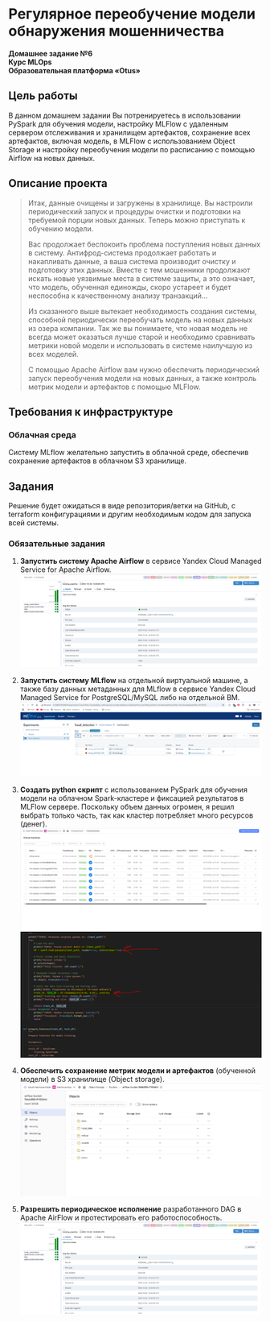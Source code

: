 # Регулярное переобучение модели обнаружения мошенничества

**Домашнее задание №6**  
**Курс MLOps**  
**Образовательная платформа «Otus»**

## Цель работы

В данном домашнем задании Вы потренируетесь в использовании PySpark для обучения модели, настройку MLFlow с удаленным сервером отслеживания и хранилищем артефактов, сохранение всех артефактов, включая модель, в MLFlow с использованием Object Storage и настройку переобучения модели по расписанию с помощью Airflow на новых данных.

## Описание проекта

> Итак, данные очищены и загружены в хранилище. Вы настроили периодический запуск и процедуры очистки и подготовки на требуемой порции новых данных. Теперь можно приступать к обучению модели.
> 
> Вас продолжает беспокоить проблема поступления новых данных в систему. Антифрод-система продолжает работать и накапливать данные, а ваша система производит очистку и подготовку этих данных. Вместе с тем мошенники продолжают искать новые уязвимые места в системе защиты, а это означает, что модель, обученная единожды, скоро устареет и будет неспособна к качественному анализу транзакций...
> 
> Из сказанного выше вытекает необходимость создания системы, способной периодически переобучать модель на новых данных из озера компании. Так же вы понимаете, что новая модель не всегда может оказаться лучше старой и необходимо сравнивать метрики новой модели и использовать в системе наилучшую из всех моделей.
> 
> С помощью Apache Airflow вам нужно обеспечить периодический запуск переобучения модели на новых данных, а также контроль метрик модели и артефактов с помощью MLFlow.

## Требования к инфраструктуре

### Облачная среда

Систему MLflow желательно запустить в облачной среде, обеспечив сохранение артефактов в облачном S3 хранилище.

## Задания

Решение будет ожидаться в виде репозитория/ветки на GitHub, с terraform конфигурациями и другим необходимым кодом для запуска всей системы.

### Обязательные задания

1. **Запустить систему Apache Airflow** в сервисе Yandex Cloud Managed Service for Apache Airflow.
![alt text](docs/airflow.png)

2. **Запустить систему MLflow** на отдельной виртуальной машине, а также базу данных метаданных для MLflow в сервисе Yandex Cloud Managed Service for PostgreSQL/MySQL либо на отдельной ВМ.
![alt text](docs/ml_flow.png)

3. **Создать python скрипт** с использованием PySpark для обучения модели на облачном Spark-кластере и фиксацией результатов в MLFlow сервере.
Поскольку объем данных огромен, я решил выбрать только часть, так как кластер потребляет много ресурсов (денег).
![alt text](docs/cluster.png)
![alt text](docs/script.png)

4. **Обеспечить сохранение метрик модели и артефактов** (обученной модели) в S3 хранилище (Object storage).
![alt text](docs/bucket.png)

5. **Разрешить периодическое исполнение** разработанного DAG в Apache AirFlow и протестировать его работоспособность.
![alt text](docs/airflow.png)
